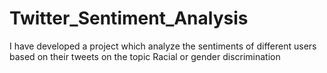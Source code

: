 # Twitter_Sentiment_Analysis
I have developed a project which analyze the sentiments of different users based on their tweets on the topic Racial or gender discrimination 
